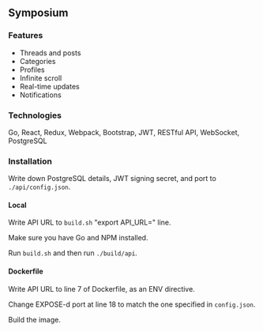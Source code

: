 ## Symposium
### Features
- Threads and posts
- Categories
- Profiles
- Infinite scroll
- Real-time updates
- Notifications
### Technologies
Go, React, Redux, Webpack, Bootstrap, JWT, RESTful API, WebSocket, PostgreSQL
### Installation
Write down PostgreSQL details, JWT signing secret, and port to `./api/config.json`.

#### Local
Write API URL to `build.sh` "export API_URL=" line.

Make sure you have Go and NPM installed.

Run `build.sh` and then run `./build/api`.

#### Dockerfile
Write API URL to line 7 of Dockerfile, as an ENV directive.

Change EXPOSE-d port at line 18 to match the one specified in `config.json`.

Build the image.
